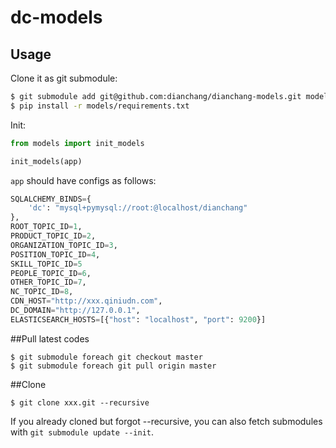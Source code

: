 # dc-models

## Usage

Clone it as git submodule:

```sh
$ git submodule add git@github.com:dianchang/dianchang-models.git models
$ pip install -r models/requirements.txt
```

Init:

```py
from models import init_models

init_models(app)
```

`app` should have configs as follows:

```py
SQLALCHEMY_BINDS={
    'dc': "mysql+pymysql://root:@localhost/dianchang"
},
ROOT_TOPIC_ID=1,
PRODUCT_TOPIC_ID=2,
ORGANIZATION_TOPIC_ID=3,
POSITION_TOPIC_ID=4,
SKILL_TOPIC_ID=5
PEOPLE_TOPIC_ID=6,
OTHER_TOPIC_ID=7,
NC_TOPIC_ID=8,
CDN_HOST="http://xxx.qiniudn.com",
DC_DOMAIN="http://127.0.0.1",
ELASTICSEARCH_HOSTS=[{"host": "localhost", "port": 9200}]
```

##Pull latest codes

```
$ git submodule foreach git checkout master
$ git submodule foreach git pull origin master
```

##Clone

```
$ git clone xxx.git --recursive
```

If you already cloned but forgot --recursive, you can also fetch submodules with `git submodule update --init`.
